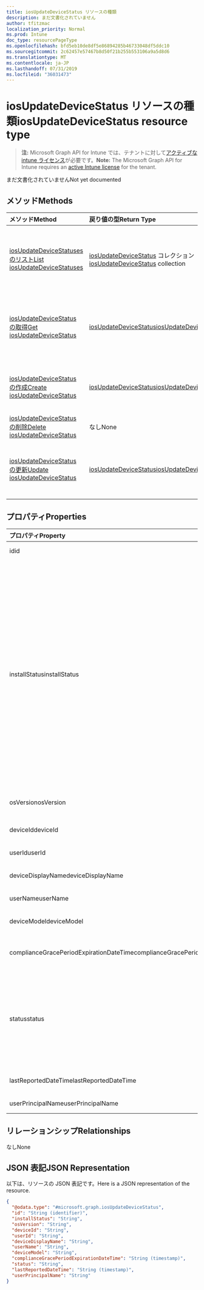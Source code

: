 ```yaml
---
title: iosUpdateDeviceStatus リソースの種類
description: まだ文書化されていません
author: tfitzmac
localization_priority: Normal
ms.prod: Intune
doc_type: resourcePageType
ms.openlocfilehash: bfd5eb10de8df5e86894285b46733048df5ddc10
ms.sourcegitcommit: 2c62457e57467b8d50f21b255b553106a9a5d8d6
ms.translationtype: MT
ms.contentlocale: ja-JP
ms.lasthandoff: 07/31/2019
ms.locfileid: "36031473"
---
```

# <a name="iosupdatedevicestatus-resource-type"></a><span data-ttu-id="9fd86-103">iosUpdateDeviceStatus リソースの種類</span><span class="sxs-lookup"><span data-stu-id="9fd86-103">iosUpdateDeviceStatus resource type</span></span>

> <span data-ttu-id="9fd86-104">**注:** Microsoft Graph API for Intune では、テナントに対して[アクティブな intune ライセンス](https://go.microsoft.com/fwlink/?linkid=839381)が必要です。</span><span class="sxs-lookup"><span data-stu-id="9fd86-104">**Note:** The Microsoft Graph API for Intune requires an [active Intune license](https://go.microsoft.com/fwlink/?linkid=839381) for the tenant.</span></span>

<span data-ttu-id="9fd86-105">まだ文書化されていません</span><span class="sxs-lookup"><span data-stu-id="9fd86-105">Not yet documented</span></span>

## <a name="methods"></a><span data-ttu-id="9fd86-106">メソッド</span><span class="sxs-lookup"><span data-stu-id="9fd86-106">Methods</span></span>
|<span data-ttu-id="9fd86-107">メソッド</span><span class="sxs-lookup"><span data-stu-id="9fd86-107">Method</span></span>|<span data-ttu-id="9fd86-108">戻り値の型</span><span class="sxs-lookup"><span data-stu-id="9fd86-108">Return Type</span></span>|<span data-ttu-id="9fd86-109">説明</span><span class="sxs-lookup"><span data-stu-id="9fd86-109">Description</span></span>|
|:---|:---|:---|
|[<span data-ttu-id="9fd86-110">iosUpdateDeviceStatuses のリスト</span><span class="sxs-lookup"><span data-stu-id="9fd86-110">List iosUpdateDeviceStatuses</span></span>](../api/intune-deviceconfig-iosupdatedevicestatus-list.md)|<span data-ttu-id="9fd86-111">[iosUpdateDeviceStatus](../resources/intune-deviceconfig-iosupdatedevicestatus.md) コレクション</span><span class="sxs-lookup"><span data-stu-id="9fd86-111">[iosUpdateDeviceStatus](../resources/intune-deviceconfig-iosupdatedevicestatus.md) collection</span></span>|<span data-ttu-id="9fd86-112">[iosUpdateDeviceStatus](../resources/intune-deviceconfig-iosupdatedevicestatus.md) オブジェクトのプロパティとリレーションシップをリストします。</span><span class="sxs-lookup"><span data-stu-id="9fd86-112">List properties and relationships of the [iosUpdateDeviceStatus](../resources/intune-deviceconfig-iosupdatedevicestatus.md) objects.</span></span>|
|[<span data-ttu-id="9fd86-113">iosUpdateDeviceStatus の取得</span><span class="sxs-lookup"><span data-stu-id="9fd86-113">Get iosUpdateDeviceStatus</span></span>](../api/intune-deviceconfig-iosupdatedevicestatus-get.md)|[<span data-ttu-id="9fd86-114">iosUpdateDeviceStatus</span><span class="sxs-lookup"><span data-stu-id="9fd86-114">iosUpdateDeviceStatus</span></span>](../resources/intune-deviceconfig-iosupdatedevicestatus.md)|<span data-ttu-id="9fd86-115">[iosUpdateDeviceStatus](../resources/intune-deviceconfig-iosupdatedevicestatus.md) オブジェクトのプロパティとリレーションシップを読み取ります。</span><span class="sxs-lookup"><span data-stu-id="9fd86-115">Read properties and relationships of the [iosUpdateDeviceStatus](../resources/intune-deviceconfig-iosupdatedevicestatus.md) object.</span></span>|
|[<span data-ttu-id="9fd86-116">iosUpdateDeviceStatus の作成</span><span class="sxs-lookup"><span data-stu-id="9fd86-116">Create iosUpdateDeviceStatus</span></span>](../api/intune-deviceconfig-iosupdatedevicestatus-create.md)|[<span data-ttu-id="9fd86-117">iosUpdateDeviceStatus</span><span class="sxs-lookup"><span data-stu-id="9fd86-117">iosUpdateDeviceStatus</span></span>](../resources/intune-deviceconfig-iosupdatedevicestatus.md)|<span data-ttu-id="9fd86-118">新しい [iosUpdateDeviceStatus](../resources/intune-deviceconfig-iosupdatedevicestatus.md) オブジェクトを作成します。</span><span class="sxs-lookup"><span data-stu-id="9fd86-118">Create a new [iosUpdateDeviceStatus](../resources/intune-deviceconfig-iosupdatedevicestatus.md) object.</span></span>|
|[<span data-ttu-id="9fd86-119">iosUpdateDeviceStatus の削除</span><span class="sxs-lookup"><span data-stu-id="9fd86-119">Delete iosUpdateDeviceStatus</span></span>](../api/intune-deviceconfig-iosupdatedevicestatus-delete.md)|<span data-ttu-id="9fd86-120">なし</span><span class="sxs-lookup"><span data-stu-id="9fd86-120">None</span></span>|<span data-ttu-id="9fd86-121">[iosUpdateDeviceStatus](../resources/intune-deviceconfig-iosupdatedevicestatus.md) を削除します。</span><span class="sxs-lookup"><span data-stu-id="9fd86-121">Deletes a [iosUpdateDeviceStatus](../resources/intune-deviceconfig-iosupdatedevicestatus.md).</span></span>|
|[<span data-ttu-id="9fd86-122">iosUpdateDeviceStatus の更新</span><span class="sxs-lookup"><span data-stu-id="9fd86-122">Update iosUpdateDeviceStatus</span></span>](../api/intune-deviceconfig-iosupdatedevicestatus-update.md)|[<span data-ttu-id="9fd86-123">iosUpdateDeviceStatus</span><span class="sxs-lookup"><span data-stu-id="9fd86-123">iosUpdateDeviceStatus</span></span>](../resources/intune-deviceconfig-iosupdatedevicestatus.md)|<span data-ttu-id="9fd86-124"> [iosUpdateDeviceStatus](../resources/intune-deviceconfig-iosupdatedevicestatus.md) オブジェクトのプロパティを更新します。</span><span class="sxs-lookup"><span data-stu-id="9fd86-124">Update the properties of a [iosUpdateDeviceStatus](../resources/intune-deviceconfig-iosupdatedevicestatus.md) object.</span></span>|

## <a name="properties"></a><span data-ttu-id="9fd86-125">プロパティ</span><span class="sxs-lookup"><span data-stu-id="9fd86-125">Properties</span></span>
|<span data-ttu-id="9fd86-126">プロパティ</span><span class="sxs-lookup"><span data-stu-id="9fd86-126">Property</span></span>|<span data-ttu-id="9fd86-127">型</span><span class="sxs-lookup"><span data-stu-id="9fd86-127">Type</span></span>|<span data-ttu-id="9fd86-128">説明</span><span class="sxs-lookup"><span data-stu-id="9fd86-128">Description</span></span>|
|:---|:---|:---|
|<span data-ttu-id="9fd86-129">id</span><span class="sxs-lookup"><span data-stu-id="9fd86-129">id</span></span>|<span data-ttu-id="9fd86-130">文字列</span><span class="sxs-lookup"><span data-stu-id="9fd86-130">String</span></span>|<span data-ttu-id="9fd86-131">エンティティのキー。</span><span class="sxs-lookup"><span data-stu-id="9fd86-131">Key of the entity.</span></span>|
|<span data-ttu-id="9fd86-132">installStatus</span><span class="sxs-lookup"><span data-stu-id="9fd86-132">installStatus</span></span>|[<span data-ttu-id="9fd86-133">Iosupの Installstatus</span><span class="sxs-lookup"><span data-stu-id="9fd86-133">iosUpdatesInstallStatus</span></span>](../resources/intune-deviceconfig-iosupdatesinstallstatus.md)|<span data-ttu-id="9fd86-134">ポリシー レポートのインストール状態。</span><span class="sxs-lookup"><span data-stu-id="9fd86-134">The installation status of the policy report.</span></span> <span data-ttu-id="9fd86-135">可能な値は`success`、 `available`、 `idle` `unknown` `downloading` `downloadFailed` `downloadRequiresComputer` `downloadInsufficientSpace` `downloadInsufficientPower` `sharedDeviceUserLoggedInError`、、 `installing`、、、、、、、、です。 `downloadInsufficientNetwork` `installInsufficientSpace` `installInsufficientPower` `installPhoneCallInProgress` `installFailed` `notSupportedOperation`</span><span class="sxs-lookup"><span data-stu-id="9fd86-135">Possible values are: `success`, `available`, `idle`, `unknown`, `downloading`, `downloadFailed`, `downloadRequiresComputer`, `downloadInsufficientSpace`, `downloadInsufficientPower`, `downloadInsufficientNetwork`, `installing`, `installInsufficientSpace`, `installInsufficientPower`, `installPhoneCallInProgress`, `installFailed`, `notSupportedOperation`, `sharedDeviceUserLoggedInError`.</span></span>|
|<span data-ttu-id="9fd86-136">osVersion</span><span class="sxs-lookup"><span data-stu-id="9fd86-136">osVersion</span></span>|<span data-ttu-id="9fd86-137">String</span><span class="sxs-lookup"><span data-stu-id="9fd86-137">String</span></span>|<span data-ttu-id="9fd86-138">レポートされているデバイス バージョン。</span><span class="sxs-lookup"><span data-stu-id="9fd86-138">The device version that is being reported.</span></span>|
|<span data-ttu-id="9fd86-139">deviceId</span><span class="sxs-lookup"><span data-stu-id="9fd86-139">deviceId</span></span>|<span data-ttu-id="9fd86-140">String</span><span class="sxs-lookup"><span data-stu-id="9fd86-140">String</span></span>|<span data-ttu-id="9fd86-141">レポートされているデバイス ID。</span><span class="sxs-lookup"><span data-stu-id="9fd86-141">The device id that is being reported.</span></span>|
|<span data-ttu-id="9fd86-142">userId</span><span class="sxs-lookup"><span data-stu-id="9fd86-142">userId</span></span>|<span data-ttu-id="9fd86-143">String</span><span class="sxs-lookup"><span data-stu-id="9fd86-143">String</span></span>|<span data-ttu-id="9fd86-144">レポートされているユーザー ID。</span><span class="sxs-lookup"><span data-stu-id="9fd86-144">The User id that is being reported.</span></span>|
|<span data-ttu-id="9fd86-145">deviceDisplayName</span><span class="sxs-lookup"><span data-stu-id="9fd86-145">deviceDisplayName</span></span>|<span data-ttu-id="9fd86-146">String</span><span class="sxs-lookup"><span data-stu-id="9fd86-146">String</span></span>|<span data-ttu-id="9fd86-147">DevicePolicyStatus のデバイス名。</span><span class="sxs-lookup"><span data-stu-id="9fd86-147">Device name of the DevicePolicyStatus.</span></span>|
|<span data-ttu-id="9fd86-148">userName</span><span class="sxs-lookup"><span data-stu-id="9fd86-148">userName</span></span>|<span data-ttu-id="9fd86-149">文字列型 (String)</span><span class="sxs-lookup"><span data-stu-id="9fd86-149">String</span></span>|<span data-ttu-id="9fd86-150">レポートされているユーザー名</span><span class="sxs-lookup"><span data-stu-id="9fd86-150">The User Name that is being reported</span></span>|
|<span data-ttu-id="9fd86-151">deviceModel</span><span class="sxs-lookup"><span data-stu-id="9fd86-151">deviceModel</span></span>|<span data-ttu-id="9fd86-152">String</span><span class="sxs-lookup"><span data-stu-id="9fd86-152">String</span></span>|<span data-ttu-id="9fd86-153">レポートされているデバイス モデル</span><span class="sxs-lookup"><span data-stu-id="9fd86-153">The device model that is being reported</span></span>|
|<span data-ttu-id="9fd86-154">complianceGracePeriodExpirationDateTime</span><span class="sxs-lookup"><span data-stu-id="9fd86-154">complianceGracePeriodExpirationDateTime</span></span>|<span data-ttu-id="9fd86-155">DateTimeOffset</span><span class="sxs-lookup"><span data-stu-id="9fd86-155">DateTimeOffset</span></span>|<span data-ttu-id="9fd86-156">デバイス コンプライアンスの猶予期間が過ぎる DateTime</span><span class="sxs-lookup"><span data-stu-id="9fd86-156">The DateTime when device compliance grace period expires</span></span>|
|<span data-ttu-id="9fd86-157">status</span><span class="sxs-lookup"><span data-stu-id="9fd86-157">status</span></span>|[<span data-ttu-id="9fd86-158">complianceStatus</span><span class="sxs-lookup"><span data-stu-id="9fd86-158">complianceStatus</span></span>](../resources/intune-shared-compliancestatus.md)|<span data-ttu-id="9fd86-159">ポリシー レポートのコンプライアンスの状態。</span><span class="sxs-lookup"><span data-stu-id="9fd86-159">Compliance status of the policy report.</span></span> <span data-ttu-id="9fd86-160">可能な値は、`unknown`、`notApplicable`、`compliant`、`remediated`、`nonCompliant`、`error`、`conflict`、`notAssigned` です。</span><span class="sxs-lookup"><span data-stu-id="9fd86-160">Possible values are: `unknown`, `notApplicable`, `compliant`, `remediated`, `nonCompliant`, `error`, `conflict`, `notAssigned`.</span></span>|
|<span data-ttu-id="9fd86-161">lastReportedDateTime</span><span class="sxs-lookup"><span data-stu-id="9fd86-161">lastReportedDateTime</span></span>|<span data-ttu-id="9fd86-162">DateTimeOffset</span><span class="sxs-lookup"><span data-stu-id="9fd86-162">DateTimeOffset</span></span>|<span data-ttu-id="9fd86-163">ポリシー レポートの最終変更日時。</span><span class="sxs-lookup"><span data-stu-id="9fd86-163">Last modified date time of the policy report.</span></span>|
|<span data-ttu-id="9fd86-164">userPrincipalName</span><span class="sxs-lookup"><span data-stu-id="9fd86-164">userPrincipalName</span></span>|<span data-ttu-id="9fd86-165">String</span><span class="sxs-lookup"><span data-stu-id="9fd86-165">String</span></span>|<span data-ttu-id="9fd86-166">UserPrincipalName。</span><span class="sxs-lookup"><span data-stu-id="9fd86-166">UserPrincipalName.</span></span>|

## <a name="relationships"></a><span data-ttu-id="9fd86-167">リレーションシップ</span><span class="sxs-lookup"><span data-stu-id="9fd86-167">Relationships</span></span>
<span data-ttu-id="9fd86-168">なし</span><span class="sxs-lookup"><span data-stu-id="9fd86-168">None</span></span>

## <a name="json-representation"></a><span data-ttu-id="9fd86-169">JSON 表記</span><span class="sxs-lookup"><span data-stu-id="9fd86-169">JSON Representation</span></span>
<span data-ttu-id="9fd86-170">以下は、リソースの JSON 表記です。</span><span class="sxs-lookup"><span data-stu-id="9fd86-170">Here is a JSON representation of the resource.</span></span>
<!-- {
  "blockType": "resource",
  "keyProperty": "id",
  "@odata.type": "microsoft.graph.iosUpdateDeviceStatus"
}
-->
``` json
{
  "@odata.type": "#microsoft.graph.iosUpdateDeviceStatus",
  "id": "String (identifier)",
  "installStatus": "String",
  "osVersion": "String",
  "deviceId": "String",
  "userId": "String",
  "deviceDisplayName": "String",
  "userName": "String",
  "deviceModel": "String",
  "complianceGracePeriodExpirationDateTime": "String (timestamp)",
  "status": "String",
  "lastReportedDateTime": "String (timestamp)",
  "userPrincipalName": "String"
}
```



